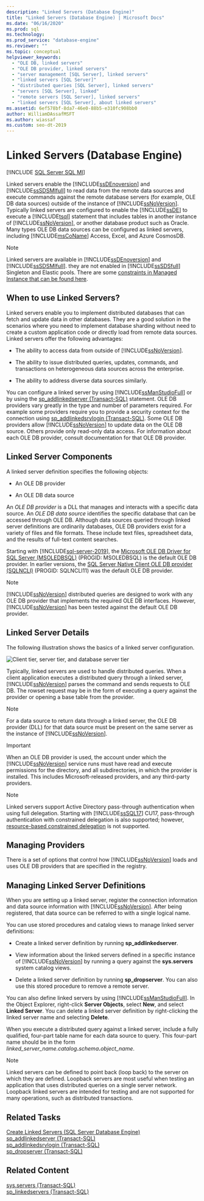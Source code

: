 ```yaml
---
description: "Linked Servers (Database Engine)"
title: "Linked Servers (Database Engine) | Microsoft Docs"
ms.date: "06/16/2020"
ms.prod: sql
ms.technology: 
ms.prod_service: "database-engine"
ms.reviewer: ""
ms.topic: conceptual
helpviewer_keywords: 
  - "OLE DB, linked servers"
  - "OLE DB provider, linked servers"
  - "server management [SQL Server], linked servers"
  - "linked servers [SQL Server]"
  - "distributed queries [SQL Server], linked servers"
  - "servers [SQL Server], linked"
  - "remote servers [SQL Server], linked servers"
  - "linked servers [SQL Server], about linked servers"
ms.assetid: 6ef578bf-8da7-46e0-88b5-e310fc908bb0
author: WilliamDAssafMSFT
ms.author: wiassaf
ms.custom: seo-dt-2019
---
```

# Linked Servers (Database Engine)

[!INCLUDE [SQL Server SQL MI](../../includes/applies-to-version/sql-asdbmi.md)]

  Linked servers enable the [!INCLUDE[ssDEnoversion](../../includes/ssdenoversion-md.md)] and [!INCLUDE[ssSDSMIfull](../../includes/sssdsmifull-md.md)] to read data from the remote data sources and execute commands against the remote database servers (for example, OLE DB data sources) outside of the instance of [!INCLUDE[ssNoVersion](../../includes/ssnoversion-md.md)]. Typically linked servers are configured to enable the [!INCLUDE[ssDE](../../includes/ssde-md.md)] to execute a [!INCLUDE[tsql](../../includes/tsql-md.md)] statement that includes tables in another instance of [!INCLUDE[ssNoVersion](../../includes/ssnoversion-md.md)], or another database product such as Oracle. Many types OLE DB data sources can be configured as linked servers, including [!INCLUDE[msCoName](../../includes/msconame-md.md)] Access, Excel, and Azure CosmosDB.

> [!NOTE]
> Linked servers are available in [!INCLUDE[ssDEnoversion](../../includes/ssdenoversion-md.md)] and [!INCLUDE[ssSDSMIfull](../../includes/sssdsmifull-md.md)]. they are not enabled in [!INCLUDE[ssSDSfull](../../includes/sssdsfull-md.md)] Singleton and Elastic pools. There are some [constraints in Managed Instance that can be found here](/azure/sql-database/sql-database-managed-instance-transact-sql-information#linked-servers). 

## When to use Linked Servers?

  Linked servers enable you to implement distributed databases that can fetch and update data in other databases. They are a good solution in the scenarios where you need to implement database sharding without need to create a custom application code or directly load from remote data sources. Linked servers offer the following advantages:  
  
-   The ability to access data from outside of [!INCLUDE[ssNoVersion](../../includes/ssnoversion-md.md)].  
  
-   The ability to issue distributed queries, updates, commands, and transactions on heterogeneous data sources across the enterprise.  
  
-   The ability to address diverse data sources similarly.  
  
You can configure a linked server by using [!INCLUDE[ssManStudioFull](../../includes/ssmanstudiofull-md.md)] or by using the [sp_addlinkedserver &#40;Transact-SQL&#41;](../../relational-databases/system-stored-procedures/sp-addlinkedserver-transact-sql.md) statement. OLE DB providers vary greatly in the type and number of parameters required. For example some providers require you to provide a security context for the connection using [sp_addlinkedsrvlogin &#40;Transact-SQL&#41;](../../relational-databases/system-stored-procedures/sp-addlinkedsrvlogin-transact-sql.md). Some OLE DB providers allow [!INCLUDE[ssNoVersion](../../includes/ssnoversion-md.md)] to update data on the OLE DB source. Others provide only read-only data access. For information about each OLE DB provider, consult documentation for that OLE DB provider.  
  
## Linked Server Components  
 A linked server definition specifies the following objects:  
  
-   An OLE DB provider  
  
-   An OLE DB data source  
  
An *OLE DB provider* is a DLL that manages and interacts with a specific data source. An *OLE DB data source* identifies the specific database that can be accessed through OLE DB. Although data sources queried through linked server definitions are ordinarily databases, OLE DB providers exist for a variety of files and file formats. These include text files, spreadsheet data, and the results of full-text content searches.  
  
Starting with [!INCLUDE[sql-server-2019](../../includes/sssql19-md.md)], the [Microsoft OLE DB Driver for SQL Server (MSOLEDBSQL)](../../connect/oledb/oledb-driver-for-sql-server.md) (PROGID: MSOLEDBSQL) is the default OLE DB provider. 
In earlier versions, the [SQL Server Native Client OLE DB provider (SQLNCLI)](../../relational-databases/native-client/sql-server-native-client.md) (PROGID: SQLNCLI11) was the default OLE DB provider.
  
> [!NOTE]  
> [!INCLUDE[ssNoVersion](../../includes/ssnoversion-md.md)] distributed queries are designed to work with any OLE DB provider that implements the required OLE DB interfaces. However, [!INCLUDE[ssNoVersion](../../includes/ssnoversion-md.md)] has been tested against the default OLE DB provider.  
  
## Linked Server Details  
 The following illustration shows the basics of a linked server configuration.  
  
 ![Client tier, server tier, and database server tier](../../relational-databases/linked-servers/media/lsvr.gif "Client tier, server tier, and database server tier")  
  
Typically, linked servers are used to handle distributed queries. When a client application executes a distributed query through a linked server, [!INCLUDE[ssNoVersion](../../includes/ssnoversion-md.md)] parses the command and sends requests to OLE DB. The rowset request may be in the form of executing a query against the provider or opening a base table from the provider.  

> [!NOTE]
> For a data source to return data through a linked server, the OLE DB provider (DLL) for that data source must be present on the same server as the instance of [!INCLUDE[ssNoVersion](../../includes/ssnoversion-md.md)].  
 
> [!IMPORTANT]
> When an OLE DB provider is used, the account under which the [!INCLUDE[ssNoVersion](../../includes/ssnoversion-md.md)] service runs must have read and execute permissions for the directory, and all subdirectories, in which the provider is installed. This includes Microsoft-released providers, and any third-party providers.

> [!NOTE]
> Linked servers support Active Directory pass-through authentication when using full delegation. Starting with [!INCLUDE[ssSQL17](../../includes/sssql17-md.md)] CU17, pass-through authentication with constrained delegation is also supported; however, [resource-based constrained delegation](/windows-server/security/kerberos/kerberos-constrained-delegation-overview) is not supported.

## Managing Providers  
There is a set of options that control how [!INCLUDE[ssNoVersion](../../includes/ssnoversion-md.md)] loads and uses OLE DB providers that are specified in the registry.  
  
## Managing Linked Server Definitions  
When you are setting up a linked server, register the connection information and data source information with [!INCLUDE[ssNoVersion](../../includes/ssnoversion-md.md)]. After being registered, that data source can be referred to with a single logical name.  
  
You can use stored procedures and catalog views to manage linked server definitions:  
  
-   Create a linked server definition by running **sp_addlinkedserver**.  
  
-   View information about the linked servers defined in a specific instance of [!INCLUDE[ssNoVersion](../../includes/ssnoversion-md.md)] by running a query against the **sys.servers** system catalog views.  
  
-   Delete a linked server definition by running **sp_dropserver**. You can also use this stored procedure to remove a remote server.  
  
You can also define linked servers by using [!INCLUDE[ssManStudioFull](../../includes/ssmanstudiofull-md.md)]. In the Object Explorer, right-click **Server Objects**, select **New**, and select **Linked Server**. You can delete a linked server definition by right-clicking the linked server name and selecting **Delete**.  
  
 When you execute a distributed query against a linked server, include a fully qualified, four-part table name for each data source to query. This four-part name should be in the form _linked\_server\_name.catalog_**.**_schema_**.**_object\_name_.  
  
> [!NOTE]  
> Linked servers can be defined to point back (loop back) to the server on which they are defined. Loopback servers are most useful when testing an application that uses distributed queries on a single server network. Loopback linked servers are intended for testing and are not supported for many operations, such as distributed transactions.  
  
## Related Tasks  
 [Create Linked Servers &#40;SQL Server Database Engine&#41;](../../relational-databases/linked-servers/create-linked-servers-sql-server-database-engine.md)    
 [sp_addlinkedserver &#40;Transact-SQL&#41;](../../relational-databases/system-stored-procedures/sp-addlinkedserver-transact-sql.md)    
 [sp_addlinkedsrvlogin &#40;Transact-SQL&#41;](../../relational-databases/system-stored-procedures/sp-addlinkedsrvlogin-transact-sql.md)    
 [sp_dropserver &#40;Transact-SQL&#41;](../../relational-databases/system-stored-procedures/sp-dropserver-transact-sql.md)    
  
## Related Content  
 [sys.servers &#40;Transact-SQL&#41;](../../relational-databases/system-catalog-views/sys-servers-transact-sql.md)    
 [sp_linkedservers &#40;Transact-SQL&#41;](../../relational-databases/system-stored-procedures/sp-linkedservers-transact-sql.md)